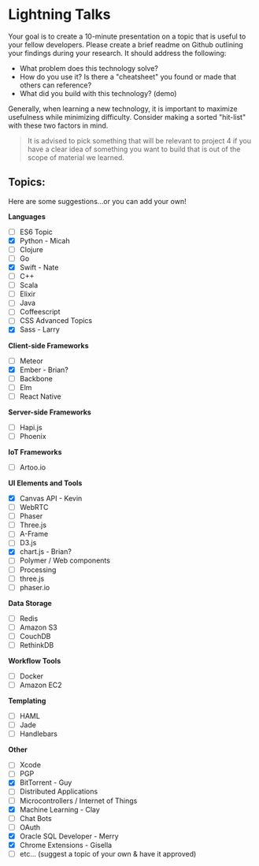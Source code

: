 # Lightning Talks

Your goal is to create a 10-minute presentation on a topic that is useful to your fellow developers. Please create a brief readme on Github outlining your findings during your research. It should address the following:

- What problem does this technology solve?
- How do you use it? Is there a "cheatsheet" you found or made that others can reference?
- What did you build with this technology? (demo)

Generally, when learning a new technology, it is important to maximize usefulness while minimizing difficulty. Consider making a sorted "hit-list" with these two factors in mind.

>It is advised to pick something that will be relevant to project 4 if you have a clear idea of something you want to build that is out of the scope of material we learned.

## Topics:
Here are some suggestions...or you can add your own!

**Languages**

- [ ] ES6 Topic
- [x] Python - Micah
- [ ] Clojure
- [ ] Go
- [x] Swift - Nate
- [ ] C++
- [ ] Scala
- [ ] Elixir
- [ ] Java
- [ ] Coffeescript
- [ ] CSS Advanced Topics
- [x] Sass - Larry

**Client-side Frameworks**

- [ ] Meteor
- [x] Ember - Brian?
- [ ] Backbone
- [ ] Elm
- [ ] React Native

**Server-side Frameworks**

- [ ] Hapi.js
- [ ] Phoenix

**IoT Frameworks**

- [ ] Artoo.io

**UI Elements and Tools**

- [x] Canvas API - Kevin
- [ ] WebRTC
- [ ] Phaser
- [ ] Three.js
- [ ] A-Frame
- [ ] D3.js
- [x] chart.js - Brian?
- [ ] Polymer / Web components
- [ ] Processing
- [ ] three.js
- [ ] phaser.io

**Data Storage**

- [ ] Redis
- [ ] Amazon S3
- [ ] CouchDB
- [ ] RethinkDB

**Workflow Tools**

- [ ] Docker
- [ ] Amazon EC2

**Templating**

- [ ] HAML
- [ ] Jade
- [ ] Handlebars

**Other**

- [ ] Xcode
- [ ] PGP
- [x] BitTorrent - Guy
- [ ] Distributed Applications
- [ ] Microcontrollers / Internet of Things
- [x] Machine Learning - Clay
- [ ] Chat Bots
- [ ] OAuth
- [x] Oracle SQL Developer - Merry
- [x] Chrome Extensions - Gisella
- [ ] etc... (suggest a topic of your own & have it approved)
